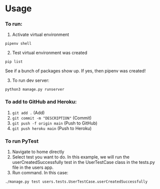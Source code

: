 # Usage

### To run:

1. Activate virtual environment

```pipenv shell```

2. Test virtual environment was created

```pip list```

See if a bunch of packages show up. If yes, then pipenv was created!

3. To run dev server:

```python3 manage.py runserver```



### To add to GitHub and Heroku:

1. ``` git add . ``` (Add)
2. ``` git commit -m "DESCRIPTION" ``` (Commit)
3. ``` git push -f origin main ``` (Push to GitHub)
4. ``` git push heroku main ``` (Push to Heroku)


### To run PyTest

1. Navigate to home directly
2. Select test you want to do. In this example, we will run the userCreatedSuccessfully test in the UserTestCase class in the tests.py file in the users app.
3. Run command. In this case: 
```
./manage.py test users.tests.UserTestCase.userCreatedSuccessfully
```


